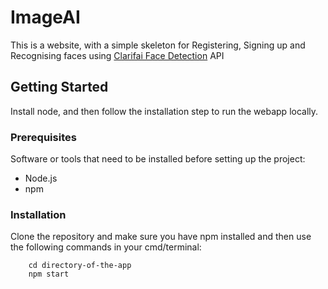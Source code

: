 # ImageAI

This is a website, with a simple skeleton for Registering, Signing up and Recognising faces using [Clarifai Face Detection](https://clarifai.com/clarifai/main/models/face-detection) API

## Getting Started

Install node, and then follow the installation step to run the webapp locally.

### Prerequisites

Software or tools that need to be installed before setting up the project:

- Node.js 
- npm

### Installation

Clone the repository and make sure you have npm installed and then use the following commands in your cmd/terminal:
```shell
    cd directory-of-the-app
    npm start
